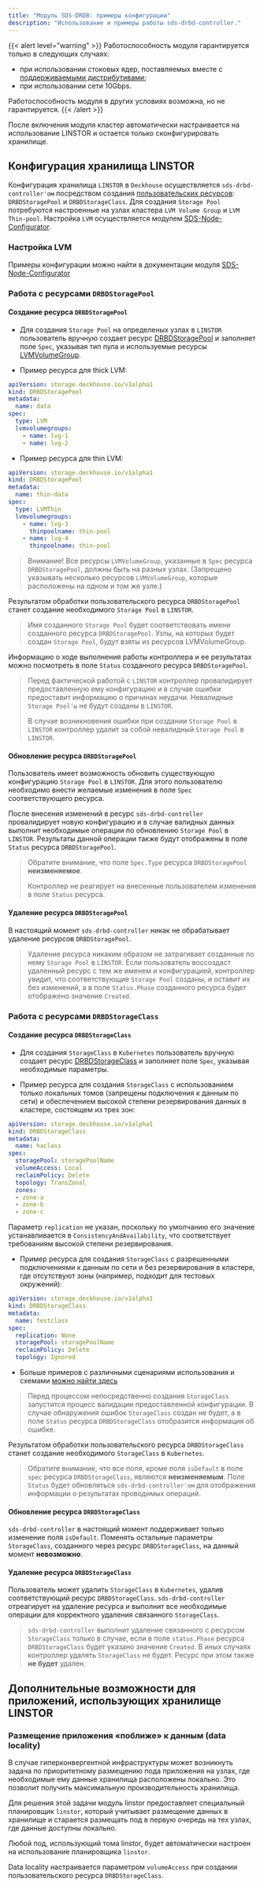 ```yaml
---
title: "Модуль SDS-DRDB: примеры конфигурации"
description: "Использование и примеры работы sds-drbd-controller."
---
```


{{< alert level="warning" >}}
Работоспособность модуля гарантируется только в следующих случаях:
- при использовании стоковых ядер, поставляемых вместе с [поддерживаемыми дистрибутивами](https://deckhouse.ru/documentation/v1/supported_versions.html#linux);
- при использовании сети 10Gbps.

Работоспособность модуля в других условиях возможна, но не гарантируется.
{{< /alert >}}

После включения модуля кластер автоматически настраивается на использование LINSTOR и остается только сконфигурировать хранилище.

## Конфигурация хранилища LINSTOR

Конфигурация хранилища `LINSTOR` в `Deckhouse` осуществляется `sds-drbd-controller'ом` посредством создания [пользовательских ресурсов](./cr.html): `DRBDStoragePool` и `DRBDStorageClass`. Для создания `Storage Pool` потребуются настроенные на узлах кластера `LVM Volume Group` и `LVM Thin-pool`. Настройка `LVM` осуществляется модулем [SDS-Node-Configurator](../../sds-node-configurator/stable/).

### Настройка LVM

Примеры конфигурации можно найти в документации модуля [SDS-Node-Configurator](../../sds-node-configurator/stable/usage.html)

### Работа с ресурсами `DRBDStoragePool`

#### Создание ресурса `DRBDStoragePool`

- Для создания `Storage Pool` на определеных узлах в `LINSTOR` пользователь вручную создает ресурс [DRBDStoragePool](./cr.html#drbdstoragepool) и заполняет поле `Spec`, указывая тип пула и используемые ресурсы [LVMVolumeGroup](../../sds-node-configurator/stable/cr.html#lvmvolumegroup). 

- Пример ресурса для thick LVM:

```yaml
apiVersion: storage.deckhouse.io/v1alpha1
kind: DRBDStoragePool
metadata:
  name: data
spec:
  type: LVM
  lvmvolumegroups:
    - name: lvg-1
    - name: lvg-2
```

- Пример ресурса для thin LVM:

```yaml
apiVersion: storage.deckhouse.io/v1alpha1
kind: DRBDStoragePool
metadata:
  name: thin-data
spec:
  type: LVMThin
  lvmvolumegroups:
    - name: lvg-3
      thinpoolname: thin-pool
    - name: lvg-4
      thinpoolname: thin-pool
```


> Внимание! Все ресурсы `LVMVolumeGroup`, указанные в `Spec` ресурса `DRBDStoragePool`, должны быть на разных узлах. (Запрещено указывать несколько ресурсов `LVMVolumeGroup`, которые расположены на одном и том же узле.)

Результатом обработки пользовательского ресурса `DRBDStoragePool` станет создание необходимого `Storage Pool` в `LINSTOR`.

> Имя созданного `Storage Pool` будет соответствовать имени созданного ресурса `DRBDStoragePool`.
> Узлы, на которых будет создан `Storage Pool`, будут взяты из ресурсов LVMVolumeGroup.

Информацию о ходе выполнения работы контроллера и ее результатах можно посмотреть в поле `Status` созданного ресурса `DRBDStoragePool`.

> Перед фактической работой с `LINSTOR` контроллер провалидирует предоставленную ему конфигурацию и в случае ошибки предоставит информацию о причинах неудачи.
> Невалидные `Storage Pool'ы` не будут созданы в `LINSTOR`.
> 
> В случае возникновения ошибки при создании `Storage Pool` в `LINSTOR` контроллер удалит за собой невалидный `Storage Pool` в `LINSTOR`.

#### Обновление ресурса `DRBDStoragePool`

Пользователь имеет возможность обновить существующую конфигурацию `Storage Pool` в `LINSTOR`. Для этого пользователю необходимо внести желаемые изменения в поле `Spec` соответствующего ресурса.

После внесения изменений в ресурс `sds-drbd-controller` провалидирует новую конфигурацию и в случае валидных данных выполнит необходимые операции по обновлению `Storage Pool` в `LINSTOR`. Результаты данной операции также будут отображены в поле `Status` ресурса `DRBDStoragePool`.

> Обратите внимание, что поле `Spec.Type` ресурса `DRBDStoragePool` **неизменяемое**. 
> 
> Контроллер не реагирует на внесенные пользователем изменения в поле `Status` ресурса.

#### Удаление ресурса `DRBDStoragePool`
В настоящий момент `sds-drbd-controller` никак не обрабатывает удаление ресурсов `DRBDStoragePool`.

> Удаление ресурса никаким образом не затрагивает созданные по нему `Storage Pool` в `LINSTOR`. Если пользователь воссоздаст удаленный ресурс с тем же именем и конфигурацией, контроллер увидит, что соответствующие `Storage Pool` созданы, и оставит их без изменений, а в поле `Status.Phase` созданного ресурса будет отображено значение `Created`.

### Работа с ресурсами `DRBDStorageClass`

#### Создание ресурса `DRBDStorageClass`

- Для создания `StorageClass` в `Kubernetes` пользователь вручную создает ресурс [DRBDStorageClass](./cr.html#drbdstorageclass) и заполняет поле `Spec`, указывая необходимые параметры.

- Пример ресурса для создания `StorageClass` c использованием только локальных томов (запрещены подключения к данным по сети) и обеспечением высокой степени резервирования данных в кластере, состоящем из трех зон:

```yaml
apiVersion: storage.deckhouse.io/v1alpha1
kind: DRBDStorageClass
metadata:
  name: haclass
spec:
  storagePool: storagePoolName
  volumeAccess: Local
  reclaimPolicy: Delete
  topology: TransZonal
  zones:
  - zone-a
  - zone-b
  - zone-c
```

Параметр `replication` не указан, поскольку по умолчанию его значение устанавливается в `ConsistencyAndAvailability`, что соответствует требованиям высокой степени резервирования.

- Пример ресурса для создания `StorageClass` c разрешенными подключениями к данным по сети и без резервирования в кластере, где отсутствуют зоны (например, подходит для тестовых окружений):

```yaml
apiVersion: storage.deckhouse.io/v1alpha1
kind: DRBDStorageClass
metadata:
  name: testclass
spec:
  replication: None
  storagePool: storagePoolName
  reclaimPolicy: Delete
  topology: Ignored
```

- Больше примеров с различными сценариями использования и схемами [можно найти здесь](./layouts.html)

> Перед процессом непосредственно создания `StorageClass` запустится процесс валидации предоставленной конфигурации. 
> В случае обнаружения ошибок `StorageClass` создан не будет, а в поле `Status` ресурса `DRBDStorageClass` отобразится информация об ошибке.

Результатом обработки пользовательского ресурса `DRBDStorageClass` станет создание необходимого `StorageClass` в `Kubernetes`. 

> Обратите внимание, что все поля, кроме поля `isDefault` в поле `spec` ресурса `DRBDStorageClass`, являются **неизменяемым**.
Поле `Status` будет обновляться `sds-drbd-controller'ом` для отображения информации о результатах проводимых операций.

#### Обновление ресурса `DRBDStorageClass`
`sds-drbd-controller` в настоящий момент поддерживает только изменение поля `isDefault`. Поменять остальные параметры
`StorageClass`, созданного через ресурс `DRBDStorageClass`, на данный момент **невозможно**.

#### Удаление ресурса `DRBDStorageClass`
Пользователь может удалить `StorageClass` в `Kubernetes`, удалив соответствующий ресурс `DRBDStorageClass`. 
`sds-drbd-controller` отреагирует на удаление ресурса и выполнит все необходимые операции для корректного удаления связанного `StorageClass`.

> `sds-drbd-controller` выполнит удаление связанного с ресурсом `StorageClass` только в случае, если в поле `status.Phase`
> ресурса `DRBDStorageClass` будет указано значение `Created`. В иных случаях контроллер удалять `StorageClass` не будет. 
> Ресурс при этом также **не будет** удален.

## Дополнительные возможности для приложений, использующих хранилище LINSTOR

### Размещение приложения «поближе» к данным (data locality)

В случае гиперконвергентной инфраструктуры может возникнуть задача по приоритетному размещению пода приложения на узлах, где необходимые ему данные хранилища расположены локально. Это позволит получить максимальную производительность хранилища.

Для решения этой задачи модуль linstor предоставляет специальный планировщик `linstor`, который учитывает размещение данных в хранилище и старается размещать под в первую очередь на тех узлах, где данные доступны локально.
  
Любой под, использующий тома linstor, будет автоматически настроен на использование планировщика `linstor`.

Data locality настраивается параметром `volumeAccess` при создании пользовательского ресурса `DRBDStorageClass`.
